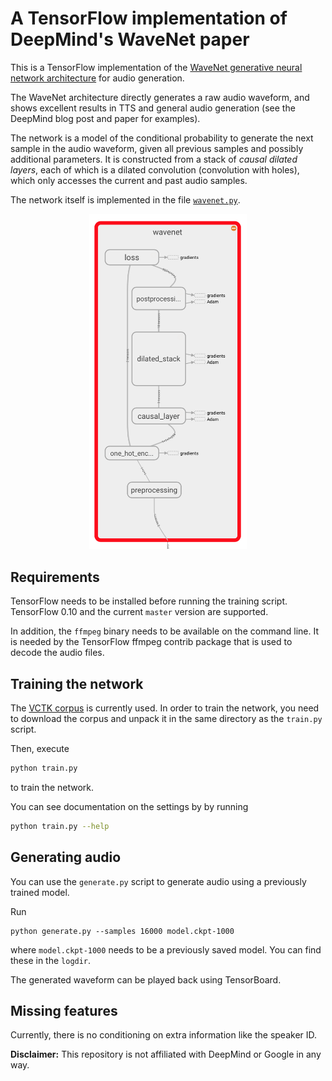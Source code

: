 # A TensorFlow implementation of DeepMind's WaveNet paper

This is a TensorFlow implementation of the [WaveNet generative neural
network architecture](https://deepmind.com/blog/wavenet-generative-model-raw-audio/) for audio generation.

The WaveNet architecture directly generates a raw audio waveform,
and shows excellent results in TTS and general audio generation (see the
DeepMind blog post and paper for examples).

The network is a model of the conditional probability to generate the next
sample in the audio waveform, given all previous samples and possibly
additional parameters.
It is constructed from a stack of *causal dilated layers*, each of which is a
dilated convolution (convolution with holes), which only accesses the current and past audio samples.

The network itself is implemented in the file [`wavenet.py`](./wavenet.py).

<p align="center">
<img src="images/network.png" width="50%" height="50%"></img>
</p>

## Requirements

TensorFlow needs to be installed before running the training script.
TensorFlow 0.10 and the current `master` version are supported.

In addition, the `ffmpeg` binary needs to be available on the command line.
It is needed by the TensorFlow ffmpeg contrib package that is used to decode the audio files.

## Training the network

The [VCTK corpus](http://homepages.inf.ed.ac.uk/jyamagis/page3/page58/page58.html) is currently used.
In order to train the network, you need to download the corpus and unpack it in the same directory as the `train.py` script.

Then, execute
```bash
python train.py
```
to train the network.

You can see documentation on the settings by by running
```bash
python train.py --help
```

## Generating audio

You can use the `generate.py` script to generate audio using a previously trained model.

Run
```
python generate.py --samples 16000 model.ckpt-1000
```
where `model.ckpt-1000` needs to be a previously saved model.
You can find these in the `logdir`.

The generated waveform can be played back using TensorBoard.

## Missing features

Currently, there is no conditioning on extra information like the speaker ID.

**Disclaimer:** This repository is not affiliated with DeepMind or Google in any way.
